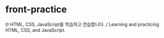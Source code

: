 # front-practice
🤓 HTML, CSS, JavaScript를 학습하고 연습합니다. / Learning and practicing HTML, CSS, and JavaScript. 
